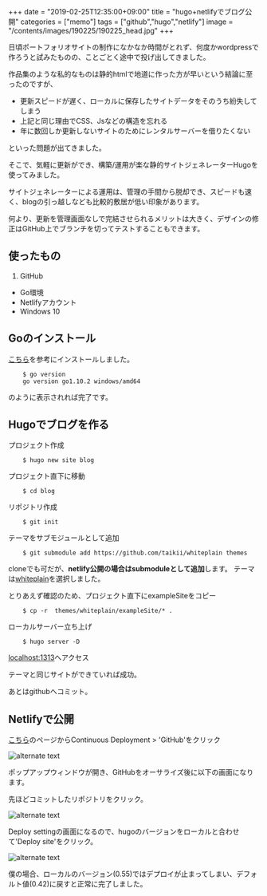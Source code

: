 +++
date = "2019-02-25T12:35:00+09:00"
title = "hugo+netlifyでブログ公開"
categories = ["memo"]
tags = ["github","hugo","netlify"]
image = "/contents/images/190225/190225_head.jpg"
+++

日頃ポートフォリオサイトの制作になかなか時間がとれず、何度かwordpressで作ろうと試みたものの、ことごとく途中で投げ出してきました。

<!--more-->

作品集のような私的なものは静的htmlで地道に作った方が早いという結論に至ったのですが、

* 更新スピードが遅く、ローカルに保存したサイトデータをそのうち紛失してしまう
* 上記と同じ理由でCSS、Jsなどの構造を忘れる
* 年に数回しか更新しないサイトのためにレンタルサーバーを借りたくない

といった問題が出てきました。

そこで、気軽に更新ができ、構築/運用が楽な静的サイトジェネレーターHugoを使ってみました。

サイトジェネレーターによる運用は、管理の手間から脱却でき、スピードも速く、blogの引っ越しなども比較的敷居が低い印象があります。

何より、更新を管理画面なしで完結させられるメリットは大きく、デザインの修正はGitHub上でブランチを切ってテストすることもできます。

## 使ったもの

1. GitHub
+ Go環境
+ Netlifyアカウント
+ Windows 10

## Goのインストール

[こちら](https://qiita.com/yoskeoka/items/0dcc62a07bf5eb48dc4b)を参考にインストールしました。

        $ go version
        go version go1.10.2 windows/amd64

のように表示されれば完了です。

## Hugoでブログを作る

プロジェクト作成

        $ hugo new site blog

プロジェクト直下に移動

        $ cd blog

リポジトリ作成

        $ git init

テーマをサブモジュールとして追加

        $ git submodule add https://github.com/taikii/whiteplain themes

cloneでも可だが、**netlify公開の場合はsubmoduleとして追加**します。
テーマは[whiteplain](https://github.com/taikii/whiteplain "_blank")を選択しました。

とりあえず確認のため、プロジェクト直下にexampleSiteをコピー

        $ cp -r  themes/whiteplain/exampleSite/* .

ローカルサーバー立ち上げ

        $ hugo server -D

[localhost:1313](http://localhost:1313/)へアクセス

テーマと同じサイトができていれば成功。

あとはgithubへコミット。

## Netlifyで公開

[こちら](https://app.netlify.com/start)のページからContinuous Deployment > 'GitHub'をクリック

![alternate text](/contents/images/190225/190225_00.jpg)

ポップアップウィンドウが開き、GitHubをオーサライズ後に以下の画面になります。

先ほどコミットしたリポジトリをクリック。

![alternate text](/contents/images/190225/190225_01.jpg)

Deploy settingの画面になるので、hugoのバージョンをローカルと合わせて'Deploy site'をクリック。

![alternate text](/contents/images/190225/190225_02.jpg)

僕の場合、ローカルのバージョン(0.55)ではデプロイが止まってしまい、デフォルト値(0.42)に戻すと正常に完了しました。
